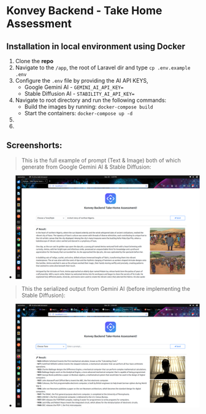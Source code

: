 # Konvey Backend - Take Home Assessment

## Installation in local environment using Docker
1. Clone the <b>repo</b>
2. Navigate to the `/app`, the root of Laravel dir and type `cp .env.example .env`
3. Configure the `.env` file by providing the AI API KEYS, 
    - Google Gemini AI - `GEMINI_AI_API_KEY=`
    - Stable Diffusion AI - `STABILITY_AI_API_KEY=`
4. Navigate to root directory and run the following commands:
    - Build the images by running: `docker-compose build`
    - Start the containers: `docker-compose up -d`
5. 
6. 

## Screenshorts:
> This is the full example of prompt (Text & Image) both of which generate from Google Gemini AI & Stable Diffusion:
- ![A short story of northan Nigeria.](https://raw.githubusercontent.com/ridwanishaq/backend-task/master/app/public/assets/images/a-short-story-of-north.png)

> This the serialized output from Gemini AI (before implementing the Stable Diffusion):
- ![A short history of computer.](https://raw.githubusercontent.com/ridwanishaq/backend-task/master/app/public/assets/images/a-short-history-of-computer.png)

